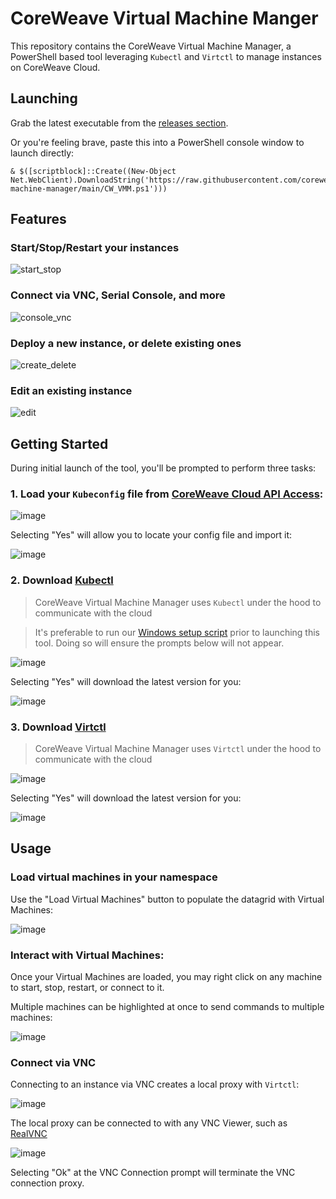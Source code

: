 # CoreWeave Virtual Machine Manger

This repository contains the CoreWeave Virtual Machine Manager, a PowerShell based tool leveraging `Kubectl` and `Virtctl` to manage instances on CoreWeave Cloud.

## Launching

Grab the latest executable from the [releases section](https://github.com/coreweave/virtual-machine-manager/releases).

Or you're feeling brave, paste this into a PowerShell console window to launch directly:

`````
& $([scriptblock]::Create((New-Object Net.WebClient).DownloadString('https://raw.githubusercontent.com/coreweave/virtual-machine-manager/main/CW_VMM.ps1')))
`````
## Features

### Start/Stop/Restart your instances


![start_stop](https://user-images.githubusercontent.com/80500072/135183320-a278b934-7b42-4985-ba67-4bf95239afee.gif)

### Connect via VNC, Serial Console, and more


![console_vnc](https://user-images.githubusercontent.com/80500072/135183384-43060819-a487-42a1-9e5a-566a7297a305.gif)

### Deploy a new instance, or delete existing ones


![create_delete](https://user-images.githubusercontent.com/80500072/135183452-73c81bf4-42c2-476c-873a-f8d5013bf889.gif)

### Edit an existing instance


![edit](https://user-images.githubusercontent.com/80500072/135183500-ad11b582-3eef-48bc-9e5e-0722f9bcc419.gif)



## Getting Started

During initial launch of the tool, you'll be prompted to perform three tasks: 

### 1. Load your `Kubeconfig` file from [CoreWeave Cloud API Access](https://docs.coreweave.com/coreweave-kubernetes/getting-started#obtain-access-credentials):

![image](https://user-images.githubusercontent.com/80500072/123693260-d7275200-d825-11eb-95fd-05067f305ed6.png)

Selecting "Yes" will allow you to locate your config file and import it:

![image](https://user-images.githubusercontent.com/80500072/123693398-fd4cf200-d825-11eb-9f97-5e443926ae53.png)

### 2. Download [Kubectl](https://kubernetes.io/docs/tasks/tools/install-kubectl-windows)

>CoreWeave Virtual Machine Manager uses `Kubectl` under the hood to communicate with the cloud

> It's preferable to run our [Windows setup script](https://docs.coreweave.com/coreweave-kubernetes/getting-started#install-kubernetes-command-line-tools) prior to launching this tool. Doing so will ensure the prompts below will not appear.

![image](https://user-images.githubusercontent.com/80500072/123693465-18b7fd00-d826-11eb-9b27-3dcc86a7a70f.png)

Selecting "Yes" will download the latest version for you: 

![image](https://user-images.githubusercontent.com/80500072/123693825-90862780-d826-11eb-9a53-78f3efd25a0d.png)

### 3. Download [Virtctl](https://github.com/kubevirt/kubevirt/releases)

>CoreWeave Virtual Machine Manager uses `Virtctl` under the hood to communicate with the cloud

![image](https://user-images.githubusercontent.com/80500072/123693901-a3006100-d826-11eb-87ec-edf892203bfe.png)

Selecting "Yes" will download the latest version for you: 

![image](https://user-images.githubusercontent.com/80500072/123694113-e3f87580-d826-11eb-91f1-a6c62d885b7d.png)

## Usage

### Load virtual machines in your namespace

Use the "Load Virtual Machines" button to populate the datagrid with Virtual Machines: 

![image](https://user-images.githubusercontent.com/80500072/123694846-d8597e80-d827-11eb-9546-47c46b8ffa45.png)

### Interact with Virtual Machines:

Once your Virtual Machines are loaded, you may right click on any machine to start, stop, restart, or connect to it. 

Multiple machines can be highlighted at once to send commands to multiple machines: 

![image](https://user-images.githubusercontent.com/80500072/135184096-81b4a447-3622-4fea-87aa-3c0798ae32d1.png)

### Connect via VNC

Connecting to an instance via VNC creates a local proxy with `Virtctl`:

![image](https://user-images.githubusercontent.com/80500072/123695927-29b63d80-d829-11eb-9063-338b065f5c64.png)

The local proxy can be connected to with any VNC Viewer, such as [RealVNC](https://www.realvnc.com/en/connect/download/viewer/)

![image](https://user-images.githubusercontent.com/80500072/123696148-6b46e880-d829-11eb-91a4-f1b15f5efe97.png)

Selecting "Ok" at the VNC Connection prompt will terminate the VNC connection proxy.
